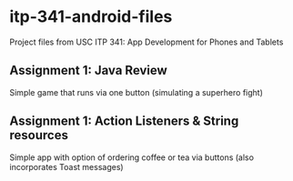 # itp-341-android-files
Project files from USC ITP 341: App Development for Phones and Tablets


## Assignment 1: Java Review
Simple game that runs via one button (simulating a superhero fight)

## Assignment 1: Action Listeners & String resources
Simple app with option of ordering coffee or tea via buttons (also incorporates Toast messages)